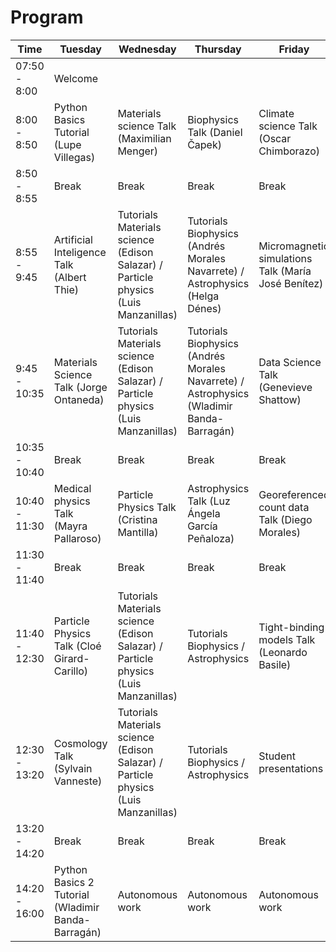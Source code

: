 # Program


| Time  | Tuesday | Wednesday | Thursday | Friday |
| ------------- | ------------- | ------------- | ------------- | ------------- |
| 07:50 - 8:00  | Welcome  | | | |
| 8:00 - 8:50  | Python Basics Tutorial  (Lupe Villegas)  | Materials science Talk (Maximilian Menger)	| Biophysics Talk (Daniel Čapek) | Climate science Talk (Oscar Chimborazo)|
| 8:50 - 8:55  |  Break | Break | Break | Break |
| 8:55 - 9:45 | Artificial Inteligence Talk (Albert Thie)  | Tutorials Materials science (Edison Salazar) / Particle physics (Luis Manzanillas)| Tutorials Biophysics (Andrés Morales Navarrete) / Astrophysics (Helga Dénes) | Micromagnetic simulations Talk (María José Benítez) |
| 9:45 - 10:35  | Materials Science Talk (Jorge Ontaneda)  | Tutorials Materials science (Edison Salazar) / Particle physics (Luis Manzanillas)| Tutorials Biophysics (Andrés Morales Navarrete) / Astrophysics (Wladimir Banda-Barragán) | Data Science Talk (Genevieve Shattow) |
| 10:35 - 10:40  |  Break | Break | Break | Break |
| 10:40 - 11:30  | Medical physics Talk (Mayra Pallaroso) | Particle Physics Talk (Cristina Mantilla) | Astrophysics Talk (Luz Ángela García Peñaloza) | Georeferenced count data Talk (Diego Morales) |
| 11:30 - 11:40  |  Break | Break | Break| Break|
| 11:40 - 12:30  | Particle Physics Talk (Cloé Girard-Carillo) |Tutorials Materials science (Edison Salazar) / Particle physics (Luis Manzanillas) | Tutorials Biophysics / Astrophysics | Tight-binding models Talk (Leonardo Basile) |
| 12:30 - 13:20  | Cosmology Talk (Sylvain Vanneste)  | Tutorials Materials science (Edison Salazar) / Particle physics (Luis Manzanillas) | Tutorials Biophysics / Astrophysics | Student presentations |
| 13:20 - 14:20  |  Break | Break | Break | Break |
| 14:20 - 16:00  | Python Basics 2 Tutorial (Wladimir Banda-Barragán) | Autonomous work | Autonomous work | Autonomous work |

